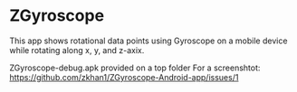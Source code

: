 # ZGyroscope

This app shows rotational data points using Gyroscope on a mobile device while rotating along x, y, and z-axix.

ZGyroscope-debug.apk provided on a top folder
For a screenshtot: https://github.com/zkhan1/ZGyroscope-Android-app/issues/1


